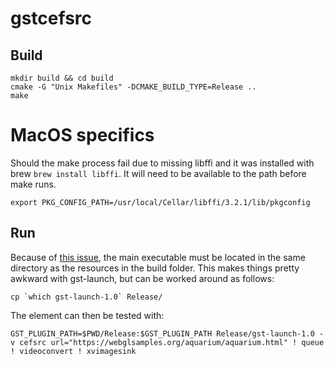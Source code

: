 # gstcefsrc

## Build

```
mkdir build && cd build
cmake -G "Unix Makefiles" -DCMAKE_BUILD_TYPE=Release ..
make
```

# MacOS specifics
Should the make process fail due to missing libffi and it was installed with brew `brew install libffi`. It will need to be available to the path before make runs.

```
export PKG_CONFIG_PATH=/usr/local/Cellar/libffi/3.2.1/lib/pkgconfig
```

## Run

Because of [this issue], the main executable must be located in the
same directory as the resources in the build folder. This makes things
pretty awkward with gst-launch, but can be worked around as follows:

```
cp `which gst-launch-1.0` Release/
```

The element can then be tested with:

```
GST_PLUGIN_PATH=$PWD/Release:$GST_PLUGIN_PATH Release/gst-launch-1.0 -v cefsrc url="https://webglsamples.org/aquarium/aquarium.html" ! queue ! videoconvert ! xvimagesink
```

[this issue]: https://bitbucket.org/chromiumembedded/cef/issues/1936/override-paths-dir_exe-dir_module-on-linux
